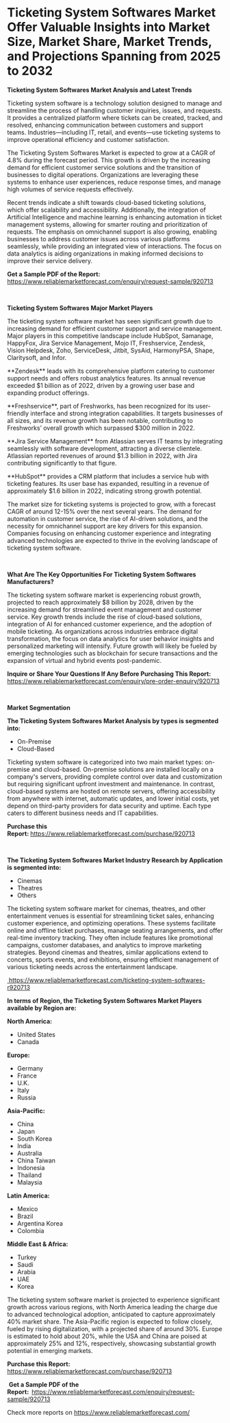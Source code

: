<p><h1>Ticketing System Softwares Market Offer Valuable Insights into Market Size, Market Share, Market Trends, and Projections Spanning from 2025 to 2032</h1></p><p><strong>Ticketing System Softwares Market Analysis and Latest Trends</strong></p>
<p><p>Ticketing system software is a technology solution designed to manage and streamline the process of handling customer inquiries, issues, and requests. It provides a centralized platform where tickets can be created, tracked, and resolved, enhancing communication between customers and support teams. Industries—including IT, retail, and events—use ticketing systems to improve operational efficiency and customer satisfaction.</p><p>The Ticketing System Softwares Market is expected to grow at a CAGR of 4.8% during the forecast period. This growth is driven by the increasing demand for efficient customer service solutions and the transition of businesses to digital operations. Organizations are leveraging these systems to enhance user experiences, reduce response times, and manage high volumes of service requests effectively.</p><p>Recent trends indicate a shift towards cloud-based ticketing solutions, which offer scalability and accessibility. Additionally, the integration of Artificial Intelligence and machine learning is enhancing automation in ticket management systems, allowing for smarter routing and prioritization of requests. The emphasis on omnichannel support is also growing, enabling businesses to address customer issues across various platforms seamlessly, while providing an integrated view of interactions. The focus on data analytics is aiding organizations in making informed decisions to improve their service delivery.</p></p>
<p><strong>Get a Sample PDF of the Report:&nbsp;</strong> <a href="https://www.reliablemarketforecast.com/enquiry/request-sample/920713?utm_campaign=3126&utm_medium=2&utm_source=Github&utm_content=ia&utm_term=06032025&utm_id=ticketing-system-softwares">https://www.reliablemarketforecast.com/enquiry/request-sample/920713</a></p>
<p>&nbsp;</p>
<p><strong>Ticketing System Softwares Major Market Players</strong></p>
<p><p>The ticketing system software market has seen significant growth due to increasing demand for efficient customer support and service management. Major players in this competitive landscape include HubSpot, Samanage, HappyFox, Jira Service Management, Mojo IT, Freshservice, Zendesk, Vision Helpdesk, Zoho, ServiceDesk, Jitbit, SysAid, HarmonyPSA, Shape, Claritysoft, and Infor.</p><p>**Zendesk** leads with its comprehensive platform catering to customer support needs and offers robust analytics features. Its annual revenue exceeded $1 billion as of 2022, driven by a growing user base and expanding product offerings.</p><p>**Freshservice**, part of Freshworks, has been recognized for its user-friendly interface and strong integration capabilities. It targets businesses of all sizes, and its revenue growth has been notable, contributing to Freshworks’ overall growth which surpassed $300 million in 2022.</p><p>**Jira Service Management** from Atlassian serves IT teams by integrating seamlessly with software development, attracting a diverse clientele. Atlassian reported revenues of around $1.3 billion in 2022, with Jira contributing significantly to that figure.</p><p>**HubSpot** provides a CRM platform that includes a service hub with ticketing features. Its user base has expanded, resulting in a revenue of approximately $1.6 billion in 2022, indicating strong growth potential.</p><p>The market size for ticketing systems is projected to grow, with a forecast CAGR of around 12-15% over the next several years. The demand for automation in customer service, the rise of AI-driven solutions, and the necessity for omnichannel support are key drivers for this expansion. Companies focusing on enhancing customer experience and integrating advanced technologies are expected to thrive in the evolving landscape of ticketing system software.</p></p>
<p>&nbsp;</p>
<p><strong>What Are The Key Opportunities For Ticketing System Softwares Manufacturers?</strong></p>
<p><p>The ticketing system software market is experiencing robust growth, projected to reach approximately $8 billion by 2028, driven by the increasing demand for streamlined event management and customer service. Key growth trends include the rise of cloud-based solutions, integration of AI for enhanced customer experience, and the adoption of mobile ticketing. As organizations across industries embrace digital transformation, the focus on data analytics for user behavior insights and personalized marketing will intensify. Future growth will likely be fueled by emerging technologies such as blockchain for secure transactions and the expansion of virtual and hybrid events post-pandemic.</p></p>
<p><strong>Inquire or Share Your Questions If Any Before Purchasing This Report:</strong> <a href="https://www.reliablemarketforecast.com/enquiry/pre-order-enquiry/920713?utm_campaign=3126&utm_medium=2&utm_source=Github&utm_content=ia&utm_term=06032025&utm_id=ticketing-system-softwares">https://www.reliablemarketforecast.com/enquiry/pre-order-enquiry/920713</a></p>
<p>&nbsp;</p>
<p><strong>Market Segmentation</strong></p>
<p><strong>The Ticketing System Softwares Market Analysis by types is segmented into:</strong></p>
<p><ul><li>On-Premise</li><li>Cloud-Based</li></ul></p>
<p><p>Ticketing system software is categorized into two main market types: on-premise and cloud-based. On-premise solutions are installed locally on a company's servers, providing complete control over data and customization but requiring significant upfront investment and maintenance. In contrast, cloud-based systems are hosted on remote servers, offering accessibility from anywhere with internet, automatic updates, and lower initial costs, yet depend on third-party providers for data security and uptime. Each type caters to different business needs and IT capabilities.</p></p>
<p><strong>Purchase this Report:&nbsp;</strong><a href="https://www.reliablemarketforecast.com/purchase/920713?utm_campaign=3126&utm_medium=2&utm_source=Github&utm_content=ia&utm_term=06032025&utm_id=ticketing-system-softwares">https://www.reliablemarketforecast.com/purchase/920713</a></p>
<p>&nbsp;</p>
<p><strong>The Ticketing System Softwares Market Industry Research by Application is segmented into:</strong></p>
<p><ul><li>Cinemas</li><li>Theatres</li><li>Others</li></ul></p>
<p><p>The ticketing system software market for cinemas, theatres, and other entertainment venues is essential for streamlining ticket sales, enhancing customer experience, and optimizing operations. These systems facilitate online and offline ticket purchases, manage seating arrangements, and offer real-time inventory tracking. They often include features like promotional campaigns, customer databases, and analytics to improve marketing strategies. Beyond cinemas and theatres, similar applications extend to concerts, sports events, and exhibitions, ensuring efficient management of various ticketing needs across the entertainment landscape.</p></p>
<p><a href="https://www.reliablemarketforecast.com/ticketing-system-softwares-r920713?utm_campaign=3126&utm_medium=2&utm_source=Github&utm_content=ia&utm_term=06032025&utm_id=ticketing-system-softwares">&nbsp;https://www.reliablemarketforecast.com/ticketing-system-softwares-r920713</a></p>
<p><strong>In terms of Region, the Ticketing System Softwares Market Players available by Region are:</strong></p>
<p>
    <p> <strong> North America: </strong>
        <ul>
            <li>United States</li>
            <li>Canada</li>
        </ul>
        </p> 
    <p> <strong> Europe: </strong>
        <ul>
            <li>Germany</li>
            <li>France</li>
            <li>U.K.</li>
            <li>Italy</li>
            <li>Russia</li>
        </ul>
        </p> 
    <p> <strong> Asia-Pacific: </strong>
        <ul>
            <li>China</li>
            <li>Japan</li>
            <li>South Korea</li>
            <li>India</li>
            <li>Australia</li>
            <li>China Taiwan</li>
            <li>Indonesia</li>
            <li>Thailand</li>
            <li>Malaysia</li>
        </ul>
        </p> 
    <p> <strong> Latin America: </strong>
        <ul>
            <li>Mexico</li>
            <li>Brazil</li>
            <li>Argentina Korea</li>
            <li>Colombia</li>
        </ul>
        </p> 
    <p> <strong> Middle East & Africa: </strong>
        <ul>
            <li>Turkey</li>
            <li>Saudi</li>
            <li>Arabia</li>
            <li>UAE</li>
            <li>Korea</li>
        </ul>
    </p>
    </p>
<p><p>The ticketing system software market is projected to experience significant growth across various regions, with North America leading the charge due to advanced technological adoption, anticipated to capture approximately 40% market share. The Asia-Pacific region is expected to follow closely, fueled by rising digitalization, with a projected share of around 30%. Europe is estimated to hold about 20%, while the USA and China are poised at approximately 25% and 12%, respectively, showcasing substantial growth potential in emerging markets.</p></p>
<p><strong>Purchase this Report: </strong><a href="https://www.reliablemarketforecast.com/purchase/920713?utm_campaign=3126&utm_medium=2&utm_source=Github&utm_content=ia&utm_term=06032025&utm_id=ticketing-system-softwares">https://www.reliablemarketforecast.com/purchase/920713</a></p>
<p>&nbsp;<strong>Get a Sample PDF of the Report:&nbsp;&nbsp;</strong><a href="https://www.reliablemarketforecast.com/enquiry/request-sample/920713?utm_campaign=3126&utm_medium=2&utm_source=Github&utm_content=ia&utm_term=06032025&utm_id=ticketing-system-softwares">https://www.reliablemarketforecast.com/enquiry/request-sample/920713</a></p>
<p><strong></strong></p>
<p>Check more reports on <a href="https://www.reliablemarketforecast.com/?utm_campaign=3126&utm_medium=2&utm_source=Github&utm_content=ia&utm_term=06032025&utm_id=ticketing-system-softwares">https://www.reliablemarketforecast.com/</a></p>